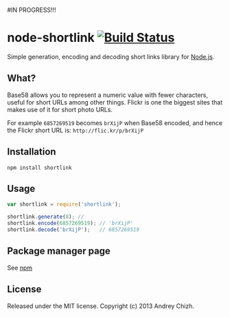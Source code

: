 #IN PROGRESS!!!

# node-shortlink [![Build Status](https://travis-ci.org/AndreyChizh/node-shortlink.png?branch=master)](https://travis-ci.org/AndreyChizh/node-shortlink)

Simple generation, encoding and decoding short links library for [Node.js].

[node.js]: http://nodejs.org/

## What?

Base58 allows you to represent a numeric value with fewer characters, useful
for short URLs among other things. Flickr is one the biggest sites that makes
use of it for short photo URLs.

For example `6857269519` becomes `brXijP` when Base58 encoded, and hence the
Flickr short URL is: `http://flic.kr/p/brXijP`

## Installation

    npm install shortlink

## Usage

```javascript
var shortlink = require('shortlink');

shortlink.generate(8); // 
shortlink.encode(6857269519); // 'brXijP'
shortlink.decode('brXijP');   // 6857269519
```

## Package manager page

See [npm]

[npm]: https://npmjs.org/package/shortlink

## License

Released under the MIT license. Copyright (c) 2013 Andrey Chizh.
